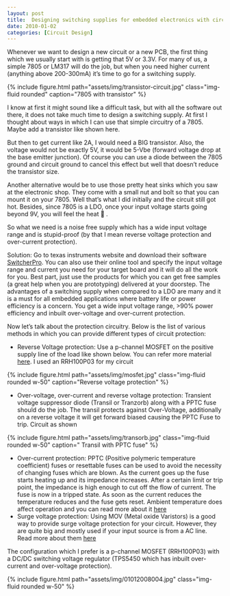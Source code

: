 ```yaml
---
layout: post
title:  Designing switching supplies for embedded electronics with circuit protection
date: 2010-01-02
categories: [Circuit Design]
---
```


Whenever we want to design a new circuit or a new PCB, the first thing which we usually start with is getting that 5V or 3.3V. For many of us, a simple 7805 or LM317 will do the job, but when you need higher current (anything above 200-300mA) it’s time to go for a switching supply.

<div class="float-left mr-3 w-50">
  {% include figure.html path="assets/img/transistor-circuit.jpg" class="img-fluid rounded" caption="7805 with transistor" %}
</div>

I know at first it might sound like a difficult task, but with all the software out there, it does not take much time to design a switching supply. At first I thought about ways in which I can use that simple circuitry of a 7805. Maybe add a transistor like shown here.

But then to get current like 2A, I would need a BIG transistor. Also, the voltage would not be exactly 5V, it would be 5-Vbe (forward voltage drop at the base emitter junction). Of course you can use a diode between the 7805 ground and circuit ground to cancel this effect but well  that doesn’t reduce the transistor size.

Another alternative would be to use those pretty heat sinks which you saw at the electronic shop. They come with a small nut and bolt so that you can mount it on your 7805. Well that’s what I did initially and the circuit still got hot. Besides, since 7805 is a LDO, once your input voltage starts going beyond 9V, you will feel the heat 🙂 .

So what we need is a noise free supply which has a wide input voltage range and is stupid-proof (by that I mean reverse voltage protection and over-current protection).

Solution: Go to texas instruments website and download their software [SwitcherPro](http://www.ti.com/tool/switcherpro). You can also use their online tool and specify the input voltage range and current you need for your target board and it will do all the work for you. Best part, just use the products for which you can get free samples (a great help when you are prototyping) delivered at your doorstep. The advantages of a switching supply when compared to a LDO are many and it is a must for all embedded applications where battery life or power efficiency is a concern. You get a wide input voltage range, >90% power efficiency and inbuilt over-voltage and over-current protection.

Now let’s talk about the protection circuitry. Below is the list of various methods in which you can provide different types of circuit protection:

- Reverse Voltage protection: Use a p-channel MOSFET on the positive supply line of the load like 
  shown below. You can refer more material [here](http://hackaday.com/2011/12/06/reverse-voltage-protection-with-a-p-fet/). I used an RRH100P03 for my circuit 

<div class="text-center">
  {% include figure.html path="assets/img/mosfet.jpg" class="img-fluid rounded w-50" 
  caption="Reverse voltage protection" %}
</div>

- Over-voltage, over-current and reverse voltage protection: Transient voltage suppressor diode (Transil or Tranzorb) along with a PPTC fuse should do the job. The transil protects against Over-Voltage, additionally on a reverse voltage it will get forward biased causing the PPTC Fuse to trip. Circuit as shown

<div class="text-center">
  {% include figure.html path="assets/img/transorb.jpg" class="img-fluid rounded w-50" caption="
  Transil with PPTC fuse" %}
</div>

- Over-current protection: PPTC (Positive polymeric temperature coefficient) fuses or resettable fuses can be used to avoid the necessity of changing fuses which are blown. As the current goes up the fuse starts heating up and its impedance increases. After a certain limit or trip point, the impedance is high enough to cut off the flow of current. The fuse is now in a tripped state. As soon as the current reduces the temperature reduces and the fuse gets reset. Ambient temperature does affect operation and you can read more about it [here](http://www.te.com/content/dam/te/global/english/products/Circuit-Protection/knowledge-center/documents/circuit-protection-psw-fundamentals.pdf)
- Surge voltage protection: Using MOV (Metal oxide Varistors) is a good way to provide surge voltage protection for your circuit. However, they are quite big and mostly used if your input source is from a AC line. Read more about them [here](http://electronics.howstuffworks.com/everyday-tech/surge-protector1.htm)

The configuration which I prefer is a p-channel MOSFET (RRH100P03) with a DC/DC switching voltage regulator (TPS5450 which has inbuilt over-current and over-voltage protection).

<div class="text-center">
  {% include figure.html path="assets/img/01012008004.jpg" class="img-fluid rounded w-50" %}
</div>

